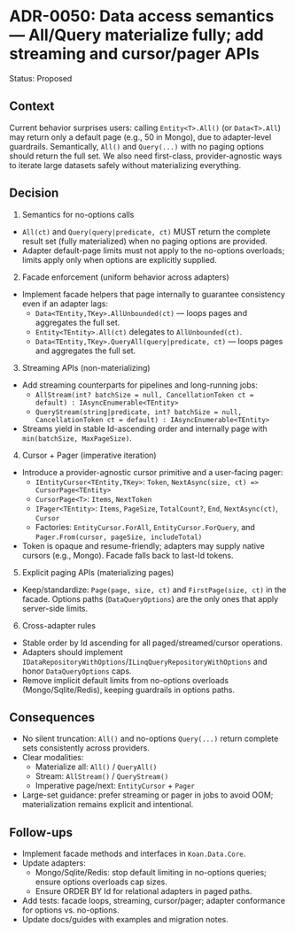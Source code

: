# ADR-0050: Data access semantics — All/Query materialize fully; add streaming and cursor/pager APIs

Status: Proposed

## Context

Current behavior surprises users: calling `Entity<T>.All()` (or `Data<T>.All`) may return only a default page (e.g., 50 in Mongo), due to adapter-level guardrails. Semantically, `All()` and `Query(...)` with no paging options should return the full set. We also need first-class, provider-agnostic ways to iterate large datasets safely without materializing everything.

## Decision

1) Semantics for no-options calls
- `All(ct)` and `Query(query|predicate, ct)` MUST return the complete result set (fully materialized) when no paging options are provided.
- Adapter default-page limits must not apply to the no-options overloads; limits apply only when options are explicitly supplied.

2) Facade enforcement (uniform behavior across adapters)
- Implement facade helpers that page internally to guarantee consistency even if an adapter lags:
  - `Data<TEntity,TKey>.AllUnbounded(ct)` — loops pages and aggregates the full set.
  - `Entity<TEntity>.All(ct)` delegates to `AllUnbounded(ct)`.
  - `Data<TEntity,TKey>.QueryAll(query|predicate, ct)` — loops pages and aggregates the full set.

3) Streaming APIs (non-materializing)
- Add streaming counterparts for pipelines and long-running jobs:
  - `AllStream(int? batchSize = null, CancellationToken ct = default) : IAsyncEnumerable<TEntity>`
  - `QueryStream(string|predicate, int? batchSize = null, CancellationToken ct = default) : IAsyncEnumerable<TEntity>`
- Streams yield in stable Id-ascending order and internally page with `min(batchSize, MaxPageSize)`.

4) Cursor + Pager (imperative iteration)
- Introduce a provider-agnostic cursor primitive and a user-facing pager:
  - `IEntityCursor<TEntity,TKey>`: `Token`, `NextAsync(size, ct) => CursorPage<TEntity>`
  - `CursorPage<T>`: `Items`, `NextToken`
  - `IPager<TEntity>`: `Items`, `PageSize`, `TotalCount?`, `End`, `NextAsync(ct)`, `Cursor`
  - Factories: `EntityCursor.ForAll`, `EntityCursor.ForQuery`, and `Pager.From(cursor, pageSize, includeTotal)`
- Token is opaque and resume-friendly; adapters may supply native cursors (e.g., Mongo). Facade falls back to last-Id tokens.

5) Explicit paging APIs (materializing pages)
- Keep/standardize: `Page(page, size, ct)` and `FirstPage(size, ct)` in the facade. Options paths (`DataQueryOptions`) are the only ones that apply server-side limits.

6) Cross-adapter rules
- Stable order by Id ascending for all paged/streamed/cursor operations.
- Adapters should implement `IDataRepositoryWithOptions`/`ILinqQueryRepositoryWithOptions` and honor `DataQueryOptions` caps.
- Remove implicit default limits from no-options overloads (Mongo/Sqlite/Redis), keeping guardrails in options paths.

## Consequences

- No silent truncation: `All()` and no-options `Query(...)` return complete sets consistently across providers.
- Clear modalities:
  - Materialize all: `All()` / `QueryAll()`
  - Stream: `AllStream()` / `QueryStream()`
  - Imperative page/next: `EntityCursor` + `Pager`
- Large-set guidance: prefer streaming or pager in jobs to avoid OOM; materialization remains explicit and intentional.

## Follow-ups

- Implement facade methods and interfaces in `Koan.Data.Core`.
- Update adapters:
  - Mongo/Sqlite/Redis: stop default limiting in no-options queries; ensure options overloads cap sizes.
  - Ensure ORDER BY Id for relational adapters in paged paths.
- Add tests: facade loops, streaming, cursor/pager; adapter conformance for options vs. no-options.
- Update docs/guides with examples and migration notes.
